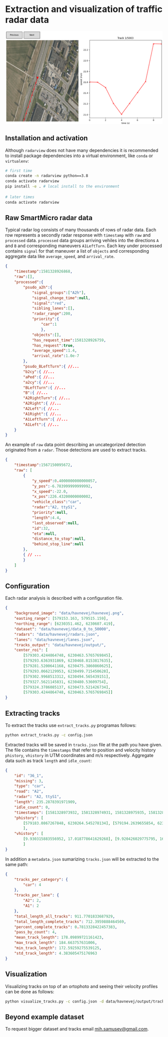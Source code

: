 # Extraction and visualization of traffic radar data
![](docs/track_vis.png)
## Installation and activation
Although `radarview` does not have many dependencies it is recommended to install package dependencies into a virtual environment, like `conda` or `virtualenv`:

```sh
# first time
conda create -n radarview python==3.8
conda activate radarview
pip install -e . # local install to the environment

# later times
conda activate radarview
```

## Raw SmartMicro radar data
Typical radar log consists of many thousands of rows of radar data. Each row represents a secondly radar response with `timestamp` with `raw` and `processed` data. `processed` data groups arriving vehiles into the directions `A` and `B` and corresponding maneuvers `A1LeftTurn`. Each key under processed contains `signal` for that maneuver a list of `objects` and corresponding aggregate data like `average_speed`, and `arrival_rate`.

```json
{
    "timestamp":1581328926868,
    "raw":[],
    "processed":{
        "psudo_a2h":{
            "signal_groups":["A2h"],
            "signal_change_time":null,
            "signal":"red",
            "sibling_lanes":[],
            "radar_range":200,
            "priority":{
                "car":1
                },
            "objects":[],
            "has_request_time":1581328926759,
            "has_request":true,
            "average_speed":1.4,
            "arrival_rate":1.0e-7
        },
        "psudo_BLeftTurn":{ //... 
        "b2cy":{ //...
        "aPed":{ //...
        "a2cy":{ //...
        "BLeftTurn":{ //...
        "B":{ //...
        "A2RightTurn":{ //...
        "A2Right":{ //...
        "A2Left":{ //...
        "A1Right":{ //...
        "A1LeftTurn":{ //...
        "A1Left":{ //...
    }
}
```
An example of `raw` data point describing an uncategorized detection originated from a `radar`. Those detections are used to extract tracks.

```json
{
    "timestamp":1567150095672,
    "raw": [
        {
            "y_speed":0.4000000000000057,
            "y_pos":-6.783999999999992,
            "x_speed":-22.0,
            "x_pos":226.43200000000002,
            "vehicle_class":"car",
            "radar":"A2, ttyS1",
            "priority":null,
            "length":4.4,
            "last_observed":null,
            "id":32,
            "eta":null,
            "distance_to_stop":null,
            "behind_stop_line":null
        },
        { // ...
        }
    ]
}
```

## Configuration
Each radar analysis is described with a configuration file.
```json
{
    "background_image": "data/havnevej/havnevej.png",
    "easting_range": [579153.163, 579515.159],    
    "northing_range": [6230351.462, 6230607.419],
    "dataset": "data/havnevej/data_0_to_50000",
    "radars": "data/havnevej/radars.json",
    "lanes": "data/havnevej/lanes.json",
    "tracks_output": "data/havnevej/output/",
    "center_roi": [
        [579303.4244864748, 6230463.5765769845],
        [579293.6363931869, 6230468.8153817635],
        [579281.5200641168, 6230475.3860860625],
        [579293.0662129953, 6230499.715450628],
        [579302.9968513312, 6230494.565439151],
        [579327.5621145831, 6230480.53609754],
        [579324.3786085137, 6230473.521426734],
        [579303.4244864748, 6230463.5765769845]]
}
```
## Extracting tracks
To extract the tracks use `extract_tracks.py` programas follows:

```sh
python extract_tracks.py -c config.json
```

Extracted tracks will be saved in `tracks.json` file at the path you have given. The file contains the `timestamps` that refer to position and velocity history `phistory`, `vhistory` in UTM coordinates and m/s respectively. Aggregate data such as track `length` and `idle_count`:

```json
{
    "id": "36_1",
    "missing": 3,
    "type": "car",
    "road": "A2",
    "radar": "A2, ttyS1",
    "length": 235.2878391971909,
    "idle_count": 0,
    "timestamps": [1581328973932, 1581328974931, 1581328975935, 1581328976939, 1581328977935, 1581328978955, 1581328979943, 1581328980942, 1581328981947, 1581328982951, 1581328983949, 1581328984958, 1581328985952, 1581328986954, 1581328987961, 1581328988966],
    "phistory": [
        [579183.0867267848, 6230264.545278134], [579194.2639655854, 6230280.810516305], [579204.6646339805, 6230297.654479288], [579216.2892441591, 6230313.670713745], [579226.7453119088, 6230329.824631141], [579236.2069310026, 6230346.165823389], [579245.307703537, 6230362.121895189], [579254.1594723566, 6230377.6305956105], [579262.9173427154, 6230392.312611642], [579271.4451978789, 6230406.976161224], [579279.139517079, 6230420.931720834], [579285.9628453451, 6230433.980400744], [579291.8835351453, 6230445.407359406], [579296.4848184978, 6230454.858601839], [579300.2267257936, 6230462.371060943], [579302.7726843636, 6230466.81364926]
        ],
    "vhistory": [
        [9.930315883556952, 17.018778641629268], [9.920426029775795, 16.79539065897983], [9.697038047126354, 16.805280512760984], [9.77452541564875, 16.53325899206919], [9.453870356914608, 16.36839440124325], [9.045838075876919, 16.25216334845965], [8.763926701403985, 15.951287997287817], [8.569392549234587, 15.601779108073625], [8.403712227545224, 14.892871475864107], [7.927266700902892, 14.242487235478082], [7.266176875872306, 13.465982088527317], [6.361919360629975, 12.252590830058818], [5.4766258220865485, 10.456412845945534], [4.358054447112521, 8.446736732963966], [3.7060387449996823, 6.864056877718974], [3.258447048837387, 5.85427389433762]
        ]
}
```

In addition a `metadata.json` sumarizing `tracks.json` will be extracted to the same path:
```json
{
    "tracks_per_category": {
        "car": 4
    },
    "tracks_per_lane": {
        "A2": 2,
        "A1": 2
    },
    "total_length_all_tracks": 911.7701833687929,
    "total_length_complete_tracks": 712.3959888464569,
    "percent_complete_tracks": 0.7813328422457383,
    "pass_by_count": 4,
    "mean_track_length": 178.09899721161423,
    "max_track_length": 184.663757631006,
    "min_track_length": 172.59259275539125,
    "std_track_length": 4.383605475176963
}
```

## Visualization
Visualizing tracks on top of an ortophoto and seeing their velocity profiles can be done as follows:
```sh
python visualize_tracks.py -c config.json -d data/havnevej/output/tracks.json
```

## Beyond example dataset
To request bigger dataset and tracks email mih.samusev@gmail.com. 